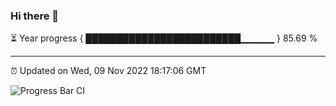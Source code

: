 ### Hi there 👋

⏳ Year progress { █████████████████████████▁▁▁▁▁ } 85.69 %

---

⏰ Updated on Wed, 09 Nov 2022 18:17:06 GMT

![Progress Bar CI](https://github.com/liununu/liununu/workflows/Progress%20Bar%20CI/badge.svg)
